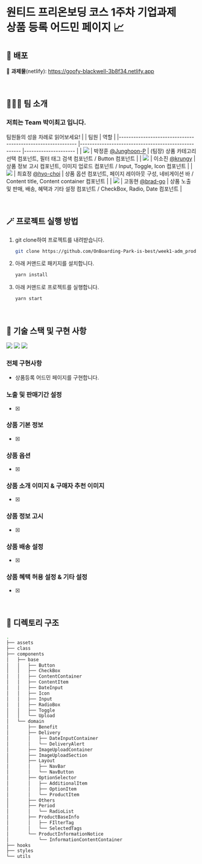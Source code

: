 <h1>원티드 프리온보딩 코스 1주차 기업과제<br />
상품 등록 어드민 페이지 📈</h1>

## 🚀 배포
🔗 **과제물**(netlify): https://goofy-blackwell-3b8f34.netlify.app

<br>

## 🧑‍🤝‍🧑 팀 소개
### 저희는 Team **박이최고** 입니다.
팀원들의 성을 차례로 읽어보세요!
|                                                            	| 팀원                                                	| 역할                	|
|------------------------------------------------------------	|-----------------------------------------------------	|---------------------	|
| ![](https://avatars.githubusercontent.com/u/77766769?s=25) 	| 박정훈 [@Junghoon-P](https://github.com/Junghoon-P) 	| (팀장) 상품 카테고리 선택 컴포넌트, 필터 태그 검색 컴포넌트 / Button 컴포넌트 |
| ![](https://avatars.githubusercontent.com/u/71081893?s=25) 	| 이소진 [@krungy](https://github.com/krungy)         	| 상품 정보 고시 컴포넌트, 이미지 업로드 컴포넌트 / Input, Toggle, Icon 컴포넌트 |
| ![](https://avatars.githubusercontent.com/u/57004991?s=25) 	| 최효정 [@hyo-choi](https://github.com/hyo-choi)     	| 상품 옵션 컴포넌트, 페이지 레이아웃 구성, 네비게이션 바 / Content title, Content container 컴포넌트 |
| ![](https://avatars.githubusercontent.com/u/68905615?s=25) 	| 고동현 [@brad-go](https://github.com/brad-go)       	| 상품 노출 및 판매, 배송, 혜택과 기타 설정 컴포넌트 / CheckBox, Radio, Date 컴포넌트 |

<br>

## 🪄 프로젝트 실행 방법
1. git clone하여 프로젝트를 내려받습니다.
    ```bash
    git clone https://github.com/OnBoarding-Park-is-best/week1-adm_product_add.git
    ```
2. 아래 커맨드로 패키지를 설치합니다.
    ```bash
    yarn install
    ```
3. 아래 커맨드로 프로젝트를 실행합니다.
    ```bash
    yarn start
    ```

<br>

## 🧰 기술 스택 및 구현 사항
![](https://img.shields.io/badge/JavaScript-323330?style=for-the-badge&logo=javascript&logoColor=F7DF1E) ![](https://img.shields.io/badge/React-20232A?style=for-the-badge&logo=react&logoColor=61DAFB) ![](https://img.shields.io/badge/styled--components-DB7093?style=for-the-badge&logo=styled-components&logoColor=white) 

### 전체 구현사항
- 상품등록 어드민 페이지를 구현합니다.

### 노출 및 판매기간 설정
- [x] 

### 상품 기본 정보
- [x] 

### 상품 옵션
- [x] 

### 상품 소개 이미지 & 구매자 추천 이미지
- [x] 

### 상품 정보 고시
- [x] 

### 상품 배송 설정
- [x] 

### 상품 혜택 허용 설정 & 기타 설정
- [x] 

<br>

## 📂 디렉토리 구조

```bash
.
├── assets
├── class
├── components
│   ├── base
│   │   ├── Button
│   │   ├── CheckBox
│   │   ├── ContentContainer
│   │   ├── ContentItem
│   │   ├── DateInput
│   │   ├── Icon
│   │   ├── Input
│   │   ├── RadioBox
│   │   ├── Toggle
│   │   └── Upload
│   └── domain
│       ├── Benefit
│       ├── Delivery
│       │   ├── DateInputContainer
│       │   └── DeliveryAlert
│       ├── ImageUploadContainer
│       ├── ImageUploadSection
│       ├── Layout
│       │   ├── NavBar
│       │   └── NavButton
│       ├── OptionSelector
│       │   ├── AdditionalItem
│       │   ├── OptionItem
│       │   └── ProductItem
│       ├── Others
│       ├── Period
│       │   └── RadioList
│       ├── ProductBaseInfo
│       │   ├── FIlterTag
│       │   └── SelectedTags
│       └── ProductInformationNotice
│           └── InformationContentContainer
├── hooks
├── styles
└── utils
```
